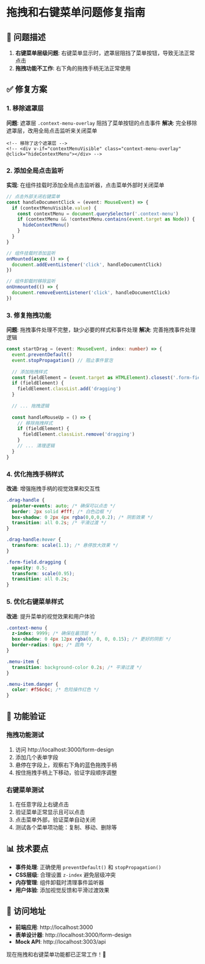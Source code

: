 # 拖拽和右键菜单问题修复指南

## 🐛 问题描述

1. **右键菜单层级问题**: 右键菜单显示时，遮罩层阻挡了菜单按钮，导致无法正常点击
2. **拖拽功能不工作**: 右下角的拖拽手柄无法正常使用

## ✅ 修复方案

### 1. 移除遮罩层
**问题**: 遮罩层 `.context-menu-overlay` 阻挡了菜单按钮的点击事件
**解决**: 完全移除遮罩层，改用全局点击监听来关闭菜单

```vue
<!-- 移除了这个遮罩层 -->
<!-- <div v-if="contextMenuVisible" class="context-menu-overlay" @click="hideContextMenu"></div> -->
```

### 2. 添加全局点击监听
**实现**: 在组件挂载时添加全局点击监听器，点击菜单外部时关闭菜单

```typescript
// 点击外部关闭右键菜单
const handleDocumentClick = (event: MouseEvent) => {
  if (contextMenuVisible.value) {
    const contextMenu = document.querySelector('.context-menu')
    if (contextMenu && !contextMenu.contains(event.target as Node)) {
      hideContextMenu()
    }
  }
}

// 组件挂载时添加监听
onMounted(async () => {
  document.addEventListener('click', handleDocumentClick)
})

// 组件卸载时移除监听
onUnmounted(() => {
  document.removeEventListener('click', handleDocumentClick)
})
```

### 3. 修复拖拽功能
**问题**: 拖拽事件处理不完整，缺少必要的样式和事件处理
**解决**: 完善拖拽事件处理逻辑

```typescript
const startDrag = (event: MouseEvent, index: number) => {
  event.preventDefault()
  event.stopPropagation() // 阻止事件冒泡
  
  // 添加拖拽样式
  const fieldElement = (event.target as HTMLElement).closest('.form-field')
  if (fieldElement) {
    fieldElement.classList.add('dragging')
  }
  
  // ... 拖拽逻辑
  
  const handleMouseUp = () => {
    // 移除拖拽样式
    if (fieldElement) {
      fieldElement.classList.remove('dragging')
    }
    // ... 清理逻辑
  }
}
```

### 4. 优化拖拽手柄样式
**改进**: 增强拖拽手柄的视觉效果和交互性

```css
.drag-handle {
  pointer-events: auto; /* 确保可以点击 */
  border: 2px solid #fff; /* 白色边框 */
  box-shadow: 0 2px 4px rgba(0,0,0,0.2); /* 阴影效果 */
  transition: all 0.2s; /* 平滑过渡 */
}

.drag-handle:hover {
  transform: scale(1.1); /* 悬停放大效果 */
}

.form-field.dragging {
  opacity: 0.5;
  transform: scale(0.95);
  transition: all 0.2s;
}
```

### 5. 优化右键菜单样式
**改进**: 提升菜单的视觉效果和用户体验

```css
.context-menu {
  z-index: 9999; /* 确保在最顶层 */
  box-shadow: 0 4px 12px rgba(0, 0, 0, 0.15); /* 更好的阴影 */
  border-radius: 6px; /* 圆角 */
}

.menu-item {
  transition: background-color 0.2s; /* 平滑过渡 */
}

.menu-item.danger {
  color: #f56c6c; /* 危险操作红色 */
}
```

## 🎯 功能验证

### 拖拽功能测试
1. 访问 http://localhost:3000/form-design
2. 添加几个表单字段
3. 悬停在字段上，观察右下角的蓝色拖拽手柄
4. 按住拖拽手柄上下移动，验证字段顺序调整

### 右键菜单测试
1. 在任意字段上右键点击
2. 验证菜单正常显示且可以点击
3. 点击菜单外部，验证菜单自动关闭
4. 测试各个菜单项功能：复制、移动、删除等

## 📊 技术要点

- **事件处理**: 正确使用 `preventDefault()` 和 `stopPropagation()`
- **CSS层级**: 合理设置 `z-index` 避免层级冲突
- **内存管理**: 组件卸载时清理事件监听器
- **用户体验**: 添加视觉反馈和平滑过渡效果

## 🚀 访问地址

- **前端应用**: http://localhost:3000
- **表单设计器**: http://localhost:3000/form-design
- **Mock API**: http://localhost:3003/api

现在拖拽和右键菜单功能都已正常工作！🎉 